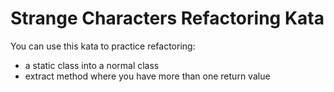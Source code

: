 Strange Characters Refactoring Kata
===================================

You can use this kata to practice refactoring: 

* a static class into a normal class
* extract method where you have more than one return value

